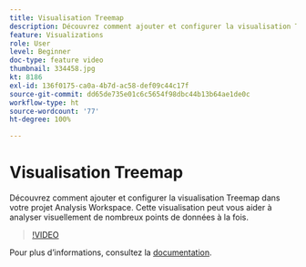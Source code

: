 ```yaml
---
title: Visualisation Treemap
description: Découvrez comment ajouter et configurer la visualisation Treemap dans votre projet Analysis Workspace. Cette visualisation peut vous aider à analyser visuellement de nombreux points de données à la fois.
feature: Visualizations
role: User
level: Beginner
doc-type: feature video
thumbnail: 334458.jpg
kt: 8186
exl-id: 136f0175-ca0a-4b7d-ac58-def09c44c17f
source-git-commit: dd65de735e01c6c5654f98dbc44b13b64ae1de0c
workflow-type: ht
source-wordcount: '77'
ht-degree: 100%

---
```


# Visualisation Treemap

Découvrez comment ajouter et configurer la visualisation Treemap dans votre projet Analysis Workspace. Cette visualisation peut vous aider à analyser visuellement de nombreux points de données à la fois.

>[!VIDEO](https://video.tv.adobe.com/v/334458/?quality=12&learn=on)

Pour plus dʼinformations, consultez la [documentation](https://experienceleague.adobe.com/docs/analytics/analyze/analysis-workspace/visualizations/treemap.html?lang=fr).
